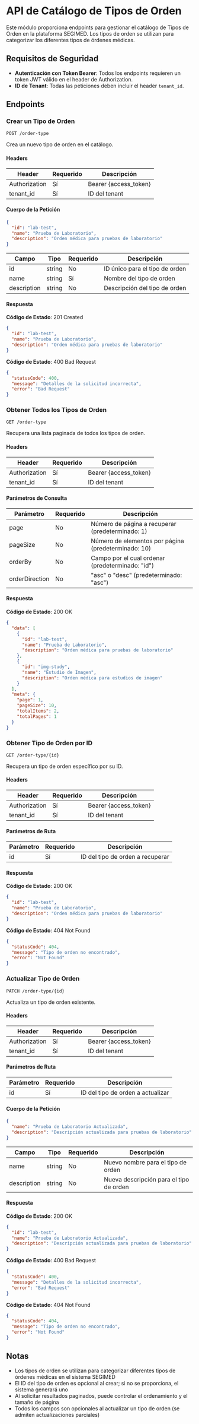 # API de Catálogo de Tipos de Orden

Este módulo proporciona endpoints para gestionar el catálogo de Tipos de Orden en la plataforma SEGIMED. Los tipos de orden se utilizan para categorizar los diferentes tipos de órdenes médicas.

## Requisitos de Seguridad

- **Autenticación con Token Bearer**: Todos los endpoints requieren un token JWT válido en el header de Authorization.
- **ID de Tenant**: Todas las peticiones deben incluir el header `tenant_id`.

## Endpoints

### Crear un Tipo de Orden

```http
POST /order-type
```

Crea un nuevo tipo de orden en el catálogo.

#### Headers

| Header        | Requerido | Descripción           |
| ------------- | --------- | --------------------- |
| Authorization | Sí        | Bearer {access_token} |
| tenant_id     | Sí        | ID del tenant         |

#### Cuerpo de la Petición

```json
{
  "id": "lab-test",
  "name": "Prueba de Laboratorio",
  "description": "Orden médica para pruebas de laboratorio"
}
```

| Campo       | Tipo   | Requerido | Descripción                    |
| ----------- | ------ | --------- | ------------------------------ |
| id          | string | No        | ID único para el tipo de orden |
| name        | string | Sí        | Nombre del tipo de orden       |
| description | string | No        | Descripción del tipo de orden  |

#### Respuesta

**Código de Estado**: 201 Created

```json
{
  "id": "lab-test",
  "name": "Prueba de Laboratorio",
  "description": "Orden médica para pruebas de laboratorio"
}
```

**Código de Estado**: 400 Bad Request

```json
{
  "statusCode": 400,
  "message": "Detalles de la solicitud incorrecta",
  "error": "Bad Request"
}
```

### Obtener Todos los Tipos de Orden

```http
GET /order-type
```

Recupera una lista paginada de todos los tipos de orden.

#### Headers

| Header        | Requerido | Descripción           |
| ------------- | --------- | --------------------- |
| Authorization | Sí        | Bearer {access_token} |
| tenant_id     | Sí        | ID del tenant         |

#### Parámetros de Consulta

| Parámetro      | Requerido | Descripción                                         |
| -------------- | --------- | --------------------------------------------------- |
| page           | No        | Número de página a recuperar (predeterminado: 1)    |
| pageSize       | No        | Número de elementos por página (predeterminado: 10) |
| orderBy        | No        | Campo por el cual ordenar (predeterminado: "id")    |
| orderDirection | No        | "asc" o "desc" (predeterminado: "asc")              |

#### Respuesta

**Código de Estado**: 200 OK

```json
{
  "data": [
    {
      "id": "lab-test",
      "name": "Prueba de Laboratorio",
      "description": "Orden médica para pruebas de laboratorio"
    },
    {
      "id": "img-study",
      "name": "Estudio de Imagen",
      "description": "Orden médica para estudios de imagen"
    }
  ],
  "meta": {
    "page": 1,
    "pageSize": 10,
    "totalItems": 2,
    "totalPages": 1
  }
}
```

### Obtener Tipo de Orden por ID

```http
GET /order-type/{id}
```

Recupera un tipo de orden específico por su ID.

#### Headers

| Header        | Requerido | Descripción           |
| ------------- | --------- | --------------------- |
| Authorization | Sí        | Bearer {access_token} |
| tenant_id     | Sí        | ID del tenant         |

#### Parámetros de Ruta

| Parámetro | Requerido | Descripción                      |
| --------- | --------- | -------------------------------- |
| id        | Sí        | ID del tipo de orden a recuperar |

#### Respuesta

**Código de Estado**: 200 OK

```json
{
  "id": "lab-test",
  "name": "Prueba de Laboratorio",
  "description": "Orden médica para pruebas de laboratorio"
}
```

**Código de Estado**: 404 Not Found

```json
{
  "statusCode": 404,
  "message": "Tipo de orden no encontrado",
  "error": "Not Found"
}
```

### Actualizar Tipo de Orden

```http
PATCH /order-type/{id}
```

Actualiza un tipo de orden existente.

#### Headers

| Header        | Requerido | Descripción           |
| ------------- | --------- | --------------------- |
| Authorization | Sí        | Bearer {access_token} |
| tenant_id     | Sí        | ID del tenant         |

#### Parámetros de Ruta

| Parámetro | Requerido | Descripción                       |
| --------- | --------- | --------------------------------- |
| id        | Sí        | ID del tipo de orden a actualizar |

#### Cuerpo de la Petición

```json
{
  "name": "Prueba de Laboratorio Actualizada",
  "description": "Descripción actualizada para pruebas de laboratorio"
}
```

| Campo       | Tipo   | Requerido | Descripción                             |
| ----------- | ------ | --------- | --------------------------------------- |
| name        | string | No        | Nuevo nombre para el tipo de orden      |
| description | string | No        | Nueva descripción para el tipo de orden |

#### Respuesta

**Código de Estado**: 200 OK

```json
{
  "id": "lab-test",
  "name": "Prueba de Laboratorio Actualizada",
  "description": "Descripción actualizada para pruebas de laboratorio"
}
```

**Código de Estado**: 400 Bad Request

```json
{
  "statusCode": 400,
  "message": "Detalles de la solicitud incorrecta",
  "error": "Bad Request"
}
```

**Código de Estado**: 404 Not Found

```json
{
  "statusCode": 404,
  "message": "Tipo de orden no encontrado",
  "error": "Not Found"
}
```

## Notas

- Los tipos de orden se utilizan para categorizar diferentes tipos de órdenes médicas en el sistema SEGIMED
- El ID del tipo de orden es opcional al crear; si no se proporciona, el sistema generará uno
- Al solicitar resultados paginados, puede controlar el ordenamiento y el tamaño de página
- Todos los campos son opcionales al actualizar un tipo de orden (se admiten actualizaciones parciales)
